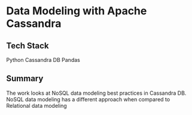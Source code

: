 # Data Modeling with Apache Cassandra

## Tech Stack

Python
Cassandra DB
Pandas

## Summary

The work looks at NoSQL data modeling best practices in Cassandra DB. NoSQL data modeling has a different approach when compared to Relational data modeling
